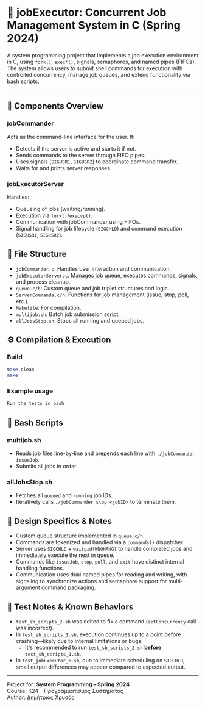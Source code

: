 # 🧵 jobExecutor: Concurrent Job Management System in C (Spring 2024)

A system programming project that implements a job execution environment in C, using `fork()`, `exec*()`, signals, semaphores, and named pipes (FIFOs). The system allows users to submit shell commands for execution with controlled concurrency, manage job queues, and extend functionality via bash scripts.

---

## 🔧 Components Overview

### jobCommander
Acts as the command-line interface for the user. It:
- Detects if the server is active and starts it if not.
- Sends commands to the server through FIFO pipes.
- Uses signals (`SIGUSR1`, `SIGUSR2`) to coordinate command transfer.
- Waits for and prints server responses.

### jobExecutorServer
Handles:
- Queueing of jobs (waiting/running).
- Execution via `fork()`/`execvp()`.
- Communication with jobCommander using FIFOs.
- Signal handling for job lifecycle (`SIGCHLD`) and command execution (`SIGUSR1`, `SIGUSR2`).

## 📂 File Structure

- `jobCommander.c`: Handles user interaction and communication.
- `jobExecutorServer.c`: Manages job queue, executes commands, signals, and process cleanup.
- `queue.c/h`: Custom queue and job triplet structures and logic.
- `ServerCommands.c/h`: Functions for job management (issue, stop, poll, etc.).
- `Makefile`: For compilation.
- `multijob.sh`: Batch job submission script.
- `allJobsStop.sh`: Stops all running and queued jobs.

## ⚙️ Compilation & Execution

### Build
```bash
make clean
make
```

### Example usage
```bash
Run the tests in bash
```

## 📜 Bash Scripts

### multijob.sh
- Reads job files line-by-line and prepends each line with `./jobCommander issueJob`.
- Submits all jobs in order.

### allJobsStop.sh
- Fetches all `queued` and `running` job IDs.
- Iteratively calls `./jobCommander stop <jobID>` to terminate them.

## 🧠 Design Specifics & Notes

- Custom queue structure implemented in `queue.c/h`.
- Commands are tokenized and handled via a `commands()` dispatcher.
- Server uses `SIGCHLD` + `waitpid(WNOHANG)` to handle completed jobs and immediately execute the next in queue.
- Commands like `issueJob`, `stop`, `poll`, and `exit` have distinct internal handling functions.
- Communication uses dual named pipes for reading and writing, with signaling to synchronize actions and semaphore support for multi-argument command packaging.

## 🧪 Test Notes & Known Behaviors

- `test_sh_scripts_2.sh` was edited to fix a command (`setConcurrency` call was incorrect).
- In `test_sh_scripts_1.sh`, execution continues up to a point before crashing—likely due to internal limitations or bugs.
  - It's recommended to run `test_sh_scripts_2.sh` **before** `test_sh_scripts_1.sh`.
- In `test_jobExecutor_6.sh`, due to immediate scheduling on `SIGCHLD`, small output differences may appear compared to expected output.

---

Project for: **System Programming – Spring 2024**  
Course: Κ24 – Προγραμματισμός Συστήματος  
Author: Δημήτριος Χρυσός
